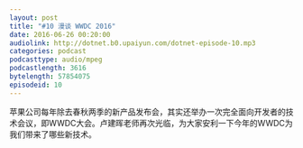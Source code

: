 ```yaml
---
layout: post
title: "#10 漫谈 WWDC 2016"
date: 2016-06-26 00:20:00
audiolink: http://dotnet.b0.upaiyun.com/dotnet-episode-10.mp3
categories: podcast 
podcasttype: audio/mpeg
podcastlength: 3616
bytelength: 57854075
episodeid: 10
---
```


苹果公司每年除去春秋两季的新产品发布会，其实还举办一次完全面向开发者的技术会议，即WWDC大会。卢建晖老师再次光临，为大家安利一下今年的WWDC为我们带来了哪些新技术。

